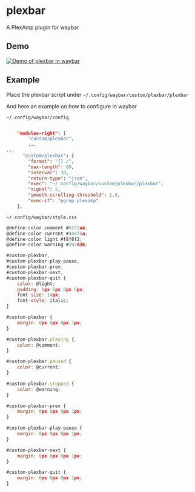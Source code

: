# plexbar
A PlexAmp plugin for waybar

## Demo

[![Demo of plexbar in waybar](https://github.com/tonyskapunk/synology-plex-updater/assets/116447/f0426440-3cfe-4c19-bb0b-56417ab16309)](https://github.com/tonyskapunk/synology-plex-updater/assets/116447/956cfb7d-2e27-4aa2-9a19-da061987a6ac)

## Example

Place the plexbar script under `~/.config/waybar/custom/plexbar/plexbar`

And here an example on how to configure in waybar

`~/.config/waybar/config`

```json

    "modules-right": [
        "custom/plexbar",
        ...
...
      "custom/plexbar": {
        "format": "{} ♪",
        "max-length": 60,
        "interval": 30,
        "return-type": "json",
        "exec": "~/.config/waybar/custom/plexbar/plexbar",
        "signal": 5,
        "smooth-scrolling-threshold": 1.0,
        "exec-if": "pgrep plexamp"
    },  
```

`~/.config/waybar/style.css`

```JavaScript
@define-color comment #6272a4;
@define-color current #44475a;
@define-color light #f8f8f2;
@define-color warning #282A36;

#custom-plexbar,
#custom-plexbar-play-pause,
#custom-plexbar-prev,
#custom-plexbar-next,
#custom-plexbar-quit {
    color: @light;
    padding: 0px 6px 0px 6px;
    font-size: 14px;
    font-style: italic;
}

#custom-plexbar {
    margin: 0px 8px 0px 1px;
}

#custom-plexbar.playing {
    color: @comment;
}

#custom-plexbar.paused {
    color: @current;
}

#custom-plexbar.stopped {
    color: @warning;
}

#custom-plexbar-prev {
    margin: 0px 0px 0px 1px;
}

#custom-plexbar-play-pause {
    margin: 0px 0px 0px 1px;
}

#custom-plexbar-next {
    margin: 0px 0px 0px 1px;
}

#custom-plexbar-quit {
    margin: 0px 0px 0px 1px;
}
```

